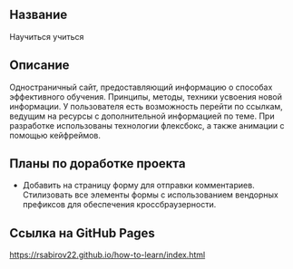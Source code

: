 ## Название

Научиться учиться

## Описание

Одностраничный сайт, предоставляющий информацию о способах эффективного обучения. Принципы, методы, техники усвоения новой информации. У пользователя есть возможность перейти по ссылкам, ведущим на ресурсы с дополнительной информацией по теме.
При разработке использованы технологии флексбокс, а также анимации с помощью кейфреймов.

## Планы по доработке проекта

- Добавить на страницу форму для отправки комментариев. Стилизовать все элементы формы с использованием вендорных префиксов для обеспечения кроссбраузерности.

## Ссылка на GitHub Pages

https://rsabirov22.github.io/how-to-learn/index.html
